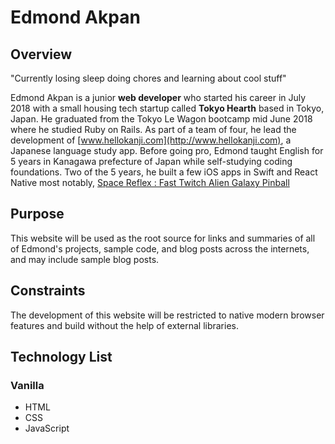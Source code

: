 # Edmond Akpan

## Overview
"Currently losing sleep doing chores and learning about cool stuff"

Edmond Akpan is a junior **web developer** who started his career in July 2018 with a small housing tech startup called **Tokyo Hearth** based in Tokyo, Japan.
He graduated from the Tokyo Le Wagon bootcamp mid June 2018 where he studied Ruby on Rails. As part of a team of four, he lead the development of [www.hellokanji.com](http://www.hellokanji.com), a Japanese language study app.
Before going pro, Edmond taught English for 5 years in Kanagawa prefecture of Japan while self-studying coding foundations. Two of the 5 years, he built a few iOS apps in Swift and React Native most notably, [Space Reflex : Fast Twitch Alien Galaxy Pinball](https://itunes.apple.com/es/app/space-reflex-fast-twitch-alien-galaxy-pinball/id1232525863)

## Purpose
This website will be used as the root source for links and summaries of all of Edmond's projects, sample code, and blog posts across the internets, and may include sample blog posts.

## Constraints
The development of this website will be restricted to native modern browser features and build without the help of external libraries.

## Technology List
### Vanilla
* HTML
* CSS
* JavaScript

